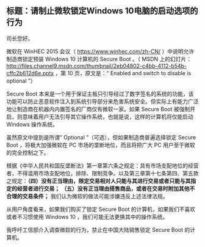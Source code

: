 标题：请制止微软锁定Windows 10电脑的启动选项的行为
---------------------------------------------------

司长您好。

微软在 WinHEC 2015 会议（ https://www.winhec.com/zh-CN/ ）中说明允许制造商锁定预装 Windows 10 计算机的 Secure Boot 。（ MSDN 上的幻灯片： http://files.channel9.msdn.com/thumbnail/2eb04802-c4bb-4112-b54b-cffc2b612d6e.pptx ，第 10 页，原文是：“ Enabled and switch to disable is optional ”）

Secure Boot 本来是一个用于保证主板只引导经过了数字签名的系统的功能，该功能可以防止恶意软件注入到系统引导部分来危害系统安全。但实际上有能力广泛地让制造商在机器内内置签名的厂商仅有微软一家。如果 Secure Boot 被强制开启，则意味着用户无法引导其它操作系统，也就是说，这样的计算机将仅能启动 Windows 操作系统。

虽然原文中提到是所谓“ Optional ”（可选），但如果制造商普遍选择锁定 Secure Boot ，将极大加强微软在 PC 市场的垄断地位，而且将把广大 PC 用户至于微软的完全控制之下。

根据《中华人民共和国反垄断法》第一章第六条之规定：具有市场支配地位的经营者，不得滥用市场支配地位，排除、限制竞争。以及第三章第十七条第四、第五款之规定：**（四）没有正当理由，限定交易相对人只能与其进行交易或者只能与其指定的经营者进行交易；**
**（五）没有正当理由搭售商品，或者在交易时附加其他不合理的交易条件；**
我们认为微软的做法可能涉嫌违反上述法律法规。

从用户角度看来，如果我们购买了锁定 Secure Boot 的计算机，如果我们不喜欢或者不习惯使用 Windows 10 ，我们可能无法更换其中的操作系统。

我呼吁工信部介入调查微软的行为，禁止在中国大陆销售锁定 Secure Boot 的计算机。
